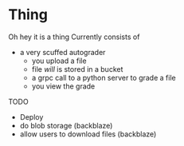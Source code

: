 # Thing

Oh hey it is a thing
Currently consists of

- a very scuffed autograder
  - you upload a file
  - file _will_ is stored in a bucket
  - a grpc call to a python server to grade a file
  - you view the grade

TODO

- Deploy
- do blob storage (backblaze)
- allow users to download files (backblaze)
